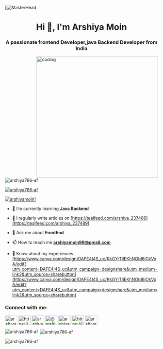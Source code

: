 [![MasterHead](https://www.secplicity.org/wp-content/uploads/2018/03/iStock-843534370.jpg)
<h1 align="center">Hi 👋, I'm Arshiya Moin</h1>
<h3 align="center">A passionate frontend Developer,java Backend Developer from India</h3>
<img align="right" alt="coding" width="400"src="https://cdn.dribbble.com/users/1217765/screenshots/2791439/typing-girl-sss.gif">


<p align="left"> <img src="https://komarev.com/ghpvc/?username=arshiya786-af&label=Profile%20views&color=0e75b6&style=flat" alt="arshiya786-af" /> </p>

<p align="left"> <a href="https://github.com/ryo-ma/github-profile-trophy"><img src="https://github-profile-trophy.vercel.app/?username=arshiya786-af" alt="arshiya786-af" /></a> </p>

<p align="left"> <a href="https://twitter.com/arshiyamoin1" target="blank"><img src="https://img.shields.io/twitter/follow/arshiyamoin1?logo=twitter&style=for-the-badge" alt="arshiyamoin1" /></a> </p>

- 🌱 I’m currently learning **Java Backend**

- 📝 I regularly write articles on [https://tealfeed.com/arshiya_237489](https://tealfeed.com/arshiya_237489)

- 💬 Ask me about **FrontEnd**

- 📫 How to reach me **arshiyamoin99@gmail.com**

- 📄 Know about my experiences [https://www.canva.com/design/DAFE4I4S_uc/KkGYrTilEKhNOld6jOkVqA/edit?utm_content=DAFE4I4S_uc&utm_campaign=designshare&utm_medium=link2&utm_source=sharebutton](https://www.canva.com/design/DAFE4I4S_uc/KkGYrTilEKhNOld6jOkVqA/edit?utm_content=DAFE4I4S_uc&utm_campaign=designshare&utm_medium=link2&utm_source=sharebutton)

<h3 align="left">Connect with me:</h3>
<p align="left">
<a href="https://twitter.com/arshiyamoin1" target="blank"><img align="center" src="https://raw.githubusercontent.com/rahuldkjain/github-profile-readme-generator/master/src/images/icons/Social/twitter.svg" alt="arshiyamoin1" height="30" width="40" /></a>
<a href="https://linkedin.com/in/https://www.linkedin.com/in/arshiya-moin-b533081b4/" target="blank"><img align="center" src="https://raw.githubusercontent.com/rahuldkjain/github-profile-readme-generator/master/src/images/icons/Social/linked-in-alt.svg" alt="https://www.linkedin.com/in/arshiya-moin-b533081b4/" height="30" width="40" /></a>
<a href="https://instagram.com/arshiya_moin7" target="blank"><img align="center" src="https://raw.githubusercontent.com/rahuldkjain/github-profile-readme-generator/master/src/images/icons/Social/instagram.svg" alt="arshiya_moin7" height="30" width="40" /></a>
<a href="https://medium.com/@arshiyamoin99" target="blank"><img align="center" src="https://raw.githubusercontent.com/rahuldkjain/github-profile-readme-generator/master/src/images/icons/Social/medium.svg" alt="@arshiyamoin99" height="30" width="40" /></a>
<a href="https://www.hackerrank.com/arshiyamoin99" target="blank"><img align="center" src="https://raw.githubusercontent.com/rahuldkjain/github-profile-readme-generator/master/src/images/icons/Social/hackerrank.svg" alt="arshiyamoin99" height="30" width="40" /></a>
<a href="https://www.leetcode.com/https://leetcode.com/arshiyamoin99/" target="blank"><img align="center" src="https://raw.githubusercontent.com/rahuldkjain/github-profile-readme-generator/master/src/images/icons/Social/leet-code.svg" alt="https://leetcode.com/arshiyamoin99/" height="30" width="40" /></a>
<a href="https://auth.geeksforgeeks.org/user/arshiyamoin99" target="blank"><img align="center" src="https://raw.githubusercontent.com/rahuldkjain/github-profile-readme-generator/master/src/images/icons/Social/geeks-for-geeks.svg" alt="arshiyamoin99" height="30" width="40" /></a>
</p>

<p><img align="left" src="https://github-readme-stats.vercel.app/api/top-langs?username=arshiya786-af&show_icons=true&locale=en&layout=compact" alt="arshiya786-af" /></p>

<p>&nbsp;<img align="center" src="https://github-readme-stats.vercel.app/api?username=arshiya786-af&show_icons=true&locale=en" alt="arshiya786-af" /></p>

<p><img align="center" src="https://github-readme-streak-stats.herokuapp.com/?user=arshiya786-af&" alt="arshiya786-af" /></p>

 















